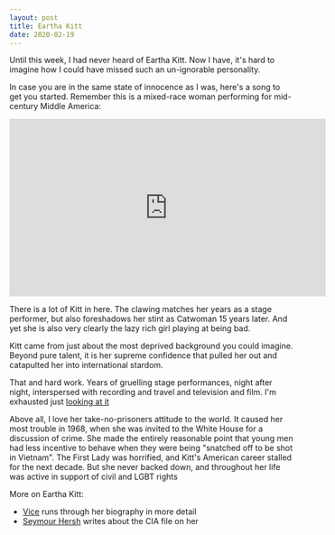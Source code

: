 ```yaml
---
layout: post
title: Eartha Kitt
date: 2020-02-19
---
```


Until this week, I had never heard of Eartha Kitt. Now I have, it's hard to imagine how I could have missed such an un-ignorable personality.

In case you are in the same state of innocence as I was, here's a song to get you started. Remember this is a mixed-race woman performing for mid-century Middle America:

<iframe width="560" height="315" src="https://www.youtube-nocookie.com/embed/SS02GeKuWQ4" frameborder="0" allow="accelerometer; autoplay; clipboard-write; encrypted-media; gyroscope; picture-in-picture" allowfullscreen></iframe>

There is a lot of Kitt in here. The clawing matches her years as a stage performer, but also foreshadows her stint as Catwoman 15 years later. And yet she is also very clearly the lazy rich girl playing at being bad.

Kitt came from just about the most deprived background you could imagine. Beyond pure talent, it is her supreme confidence that pulled her out and catapulted her into international stardom.

That and hard work. Years of gruelling stage performances, night after night, interspersed with recording and travel and television and film. I'm exhausted just [looking at it](https://en.wikipedia.org/wiki/Eartha_Kitt#Filmography)

Above all, I love her take-no-prisoners attitude to the world. It caused her most trouble in 1968, when she was invited to the White House for a discussion of crime. She made the entirely reasonable point that young men had less incentive to behave when they were being "snatched off to be shot in Vietnam". The First Lady was horrified, and Kitt's American career stalled for the next decade. But she never backed down, and throughout her life was active in support of civil and LGBT rights

More on Eartha Kitt:



* [Vice](https://www.vice.com/en/article/8xvqbv/the-enduring-legacy-of-eartha-kitt-a-subversive-icon-targeted-by-the-cia) runs through her biography in more detail
* [Seymour Hersh](https://www.nytimes.com/1975/01/03/archives/cia-in-68-gave-secret-service-a-report-containing-gossip-about.html) writes about the CIA file on her